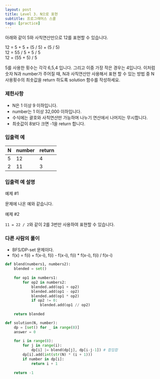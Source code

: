 ```yaml
---
layout: post
title: Level 3. N으로 표현
subtitle: 프로그래머스 스쿨
tags: [practice]
---
```


아래와 같이 5와 사칙연산만으로 12를 표현할 수 있습니다.

12 = 5 + 5 + (5 / 5) + (5 / 5)  
12 = 55 / 5 + 5 / 5  
12 = (55 + 5) / 5  

5를 사용한 횟수는 각각 6,5,4 입니다. 그리고 이중 가장 작은 경우는 4입니다.
이처럼 숫자 N과 number가 주어질 때, N과 사칙연산만 사용해서 표현 할 수 있는 방법 중 N 사용횟수의 최솟값을 return 하도록 solution 함수를 작성하세요.

### 제한사항
* N은 1 이상 9 이하입니다.
* number는 1 이상 32,000 이하입니다.
* 수식에는 괄호와 사칙연산만 가능하며 나누기 연산에서 나머지는 무시합니다.
* 최솟값이 8보다 크면 -1을 return 합니다.

### 입출력 예

| N | number | return |
| :--- | :--- | :--- |
| 5 | 12 | 4 |
| 2 | 11 | 3 |

### 입출력 예 설명

예제 #1

문제에 나온 예와 같습니다.

예제 #2

`11 = 22 / 2`와 같이 2를 3번만 사용하여 표현할 수 있습니다.

### 다른 사람의 풀이
* BFS/DP-set 문제이다.
* f(x) = f(i) + f(x-i), f(i) - f(x-i), f(i) * f(x-i), f(i) / f(x-i)

```python
def blend(numbers1, numbers2):
    blended = set()
    
    for op1 in numbers1:
        for op2 in numbers2:
            blended.add(op1 + op2)
            blended.add(op1 - op2)
            blended.add(op1 * op2)
            if op2 != 0:
                blended.add(op1 // op2)
    
    return blended

def solution(N, number):
    dp = [set() for _ in range(8)]
    answer = 0
    
    for i in range(8):
        for j in range(i):
            dp[i] |= blend(dp[j], dp[i-j-1]) # 합집합
        dp[i].add(int(str(N) * (i + 1)))
        if number in dp[i]:
            return i + 1
        
    return -1
```